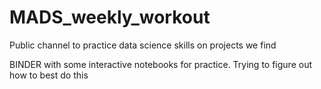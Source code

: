 # MADS_weekly_workout
Public channel to practice data science skills on projects we find

BINDER with some interactive notebooks for practice.  Trying to figure out how to best do this
